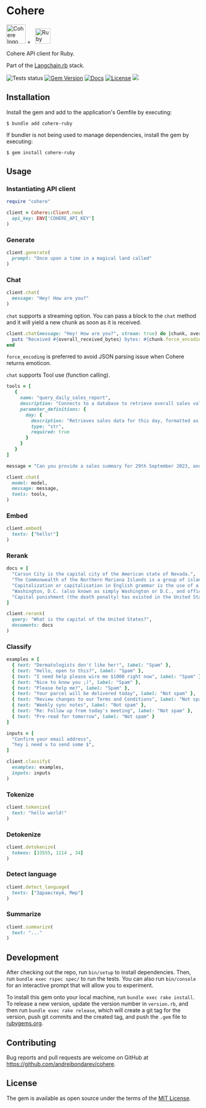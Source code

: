 # Cohere

<p>
    <img alt='Cohere logo' src='https://static.wikia.nocookie.net/logopedia/images/d/d4/Cohere_2023.svg/revision/latest?cb=20230419182227' height='50' />
    +&nbsp;&nbsp;
    <img alt='Ruby logo' src='https://user-images.githubusercontent.com/541665/230231593-43861278-4550-421d-a543-fd3553aac4f6.png' height='40' />
</p>

Cohere API client for Ruby.

Part of the [Langchain.rb](https://github.com/andreibondarev/langchainrb) stack.

![Tests status](https://github.com/andreibondarev/cohere-ruby/actions/workflows/ci.yml/badge.svg)
[![Gem Version](https://badge.fury.io/rb/cohere-ruby.svg)](https://badge.fury.io/rb/cohere-ruby)
[![Docs](http://img.shields.io/badge/yard-docs-blue.svg)](http://rubydoc.info/gems/cohere-ruby)
[![License](https://img.shields.io/badge/license-MIT-green.svg)](https://github.com/andreibondarev/cohere-ruby/blob/main/LICENSE.txt)
[![](https://dcbadge.vercel.app/api/server/WDARp7J2n8?compact=true&style=flat)](https://discord.gg/WDARp7J2n8)

## Installation

Install the gem and add to the application's Gemfile by executing:

    $ bundle add cohere-ruby

If bundler is not being used to manage dependencies, install the gem by executing:

    $ gem install cohere-ruby

## Usage

### Instantiating API client

```ruby
require "cohere"

client = Cohere::Client.new(
  api_key: ENV['COHERE_API_KEY']
)
```

### Generate

```ruby
client.generate(
  prompt: "Once upon a time in a magical land called"
)
```

### Chat

```ruby
client.chat(
  message: "Hey! How are you?"
)
```

`chat` supports a streaming option. You can pass a block to the `chat` method and it will yield a new chunk as soon as it is received.

```ruby
client.chat(message: "Hey! How are you?", stream: true) do |chunk, overall_received_bytes|
  puts "Received #{overall_received_bytes} bytes: #{chunk.force_encoding(Encoding::UTF_8)}"
end
```

`force_encoding` is preferred to avoid JSON parsing issue when Cohere returns emoticon.

`chat` supports Tool use (function calling).

```ruby
tools = [
   {
     name: "query_daily_sales_report",
     description: "Connects to a database to retrieve overall sales volumes and sales information for a given day.",
     parameter_definitions: {
       day: {
         description: "Retrieves sales data for this day, formatted as YYYY-MM-DD.",
         type: "str",
         required: true
       }
     }
   }
]

message = "Can you provide a sales summary for 29th September 2023, and also give me some details about the products in the 'Electronics' category, for example their prices and stock levels?"

client.chat(
  model: model,
  message: message,
  tools: tools,
)
```

### Embed

```ruby
client.embed(
  texts: ["hello!"]
)
```

### Rerank

```ruby
docs = [
  "Carson City is the capital city of the American state of Nevada.",
  "The Commonwealth of the Northern Mariana Islands is a group of islands in the Pacific Ocean. Its capital is Saipan.",
  "Capitalization or capitalisation in English grammar is the use of a capital letter at the start of a word. English usage varies from capitalization in other languages.",
  "Washington, D.C. (also known as simply Washington or D.C., and officially as the District of Columbia) is the capital of the United States. It is a federal district.",
  "Capital punishment (the death penalty) has existed in the United States since beforethe United States was a country. As of 2017, capital punishment is legal in 30 of the 50 states.",
]

client.rerank(
  query: "What is the capital of the United States?",
  documents: docs
)
```

### Classify

```ruby
examples = [
  { text: "Dermatologists don't like her!", label: "Spam" },
  { text: "Hello, open to this?", label: "Spam" },
  { text: "I need help please wire me $1000 right now", label: "Spam" },
  { text: "Nice to know you ;)", label: "Spam" },
  { text: "Please help me?", label: "Spam" },
  { text: "Your parcel will be delivered today", label: "Not spam" },
  { text: "Review changes to our Terms and Conditions", label: "Not spam" },
  { text: "Weekly sync notes", label: "Not spam" },
  { text: "Re: Follow up from today's meeting", label: "Not spam" },
  { text: "Pre-read for tomorrow", label: "Not spam" }
]

inputs = [
  "Confirm your email address",
  "hey i need u to send some $",
]

client.classify(
  examples: examples,
  inputs: inputs
)
```

### Tokenize

```ruby
client.tokenize(
  text: "hello world!"
)
```

### Detokenize

```ruby
client.detokenize(
  tokens: [33555, 1114 , 34]
)
```

### Detect language

```ruby
client.detect_language(
  texts: ["Здравствуй, Мир"]
)
```

### Summarize

```ruby
client.summarize(
  text: "..."
)
```

## Development

After checking out the repo, run `bin/setup` to install dependencies. Then, run `bundle exec rspec spec/` to run the tests. You can also run `bin/console` for an interactive prompt that will allow you to experiment.

To install this gem onto your local machine, run `bundle exec rake install`. To release a new version, update the version number in `version.rb`, and then run `bundle exec rake release`, which will create a git tag for the version, push git commits and the created tag, and push the `.gem` file to [rubygems.org](https://rubygems.org).

## Contributing

Bug reports and pull requests are welcome on GitHub at https://github.com/andreibondarev/cohere.

## License

The gem is available as open source under the terms of the [MIT License](https://opensource.org/licenses/MIT).
